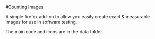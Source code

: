#Counting Images

A simple firefox add-on to allow you easily create exact & measurable Images for use in software testing.

The main code and icons are in the data folder.
